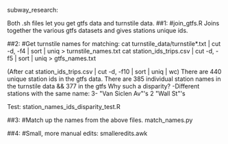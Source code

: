 subway_research:

Both .sh files let you get gtfs data and turnstile data.
##1:
#join_gtfs.R
Joins together the various gtfs datasets and gives stations unique ids.

##2:
#Get turnstile names for matching:
cat turnstile_data/turnstile*.txt | cut -d, -f4 | sort | uniq > turnstile_names.txt
cat station_ids_trips.csv | cut -d, -f5 | sort | uniq > gtfs_names.txt

(After cat station_ids_trips.csv | cut -d, -f10 | sort | uniq | wc)
There are 440 unique station ids in the gtfs data.
There are 385 individual station names in the turnstile data && 377 in the gtfs
Why such a disparity?
-Different stations with the same name:
3- "Van Siclen Av"'s
2 "Wall St"'s

Test:
station_names_ids_disparity_test.R

##3:
#Match up the names from the above files.
match_names.py

##4:
#Small, more manual edits:
smalleredits.awk




